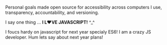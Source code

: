 Personal goals made open source for accessibility across computers I use, transparency, accountability, and versioning. 


I say one thing ... **I L:heart:VE  JAVASCRIPT!**  ^_^

I foucs hardy on javascript for next year specialy ES6! I am a crazy JS developer.
Hum lets say about next year plans!
